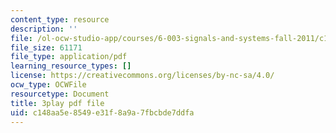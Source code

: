 ```yaml
---
content_type: resource
description: ''
file: /ol-ocw-studio-app/courses/6-003-signals-and-systems-fall-2011/c148aa5e8549e31f8a9a7fbcbde7ddfa_1El4znkRH0g.pdf
file_size: 61171
file_type: application/pdf
learning_resource_types: []
license: https://creativecommons.org/licenses/by-nc-sa/4.0/
ocw_type: OCWFile
resourcetype: Document
title: 3play pdf file
uid: c148aa5e-8549-e31f-8a9a-7fbcbde7ddfa
---
```

